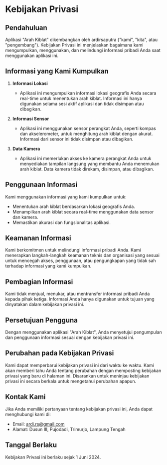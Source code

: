 # Kebijakan Privasi

## Pendahuluan
Aplikasi "Arah Kiblat" dikembangkan oleh ardirsaputra ("kami", "kita", atau "pengembang"). Kebijakan Privasi ini menjelaskan bagaimana kami mengumpulkan, menggunakan, dan melindungi informasi pribadi Anda saat menggunakan aplikasi ini.

## Informasi yang Kami Kumpulkan
1. **Informasi Lokasi**
   - Aplikasi ini mengumpulkan informasi lokasi geografis Anda secara real-time untuk menentukan arah kiblat. Informasi ini hanya digunakan selama sesi aktif aplikasi dan tidak disimpan atau dibagikan.

2. **Informasi Sensor**
   - Aplikasi ini menggunakan sensor perangkat Anda, seperti kompas dan akselerometer, untuk menghitung arah kiblat dengan akurat. Informasi dari sensor ini tidak disimpan atau dibagikan.

3. **Data Kamera**
   - Aplikasi ini memerlukan akses ke kamera perangkat Anda untuk menyediakan tampilan langsung yang membantu Anda menemukan arah kiblat. Data kamera tidak direkam, disimpan, atau dibagikan.

## Penggunaan Informasi
Kami menggunakan informasi yang kami kumpulkan untuk:
- Menentukan arah kiblat berdasarkan lokasi geografis Anda.
- Menampilkan arah kiblat secara real-time menggunakan data sensor dan kamera.
- Memastikan akurasi dan fungsionalitas aplikasi.

## Keamanan Informasi
Kami berkomitmen untuk melindungi informasi pribadi Anda. Kami menerapkan langkah-langkah keamanan teknis dan organisasi yang sesuai untuk mencegah akses, penggunaan, atau pengungkapan yang tidak sah terhadap informasi yang kami kumpulkan.

## Pembagian Informasi
Kami tidak menjual, menukar, atau mentransfer informasi pribadi Anda kepada pihak ketiga. Informasi Anda hanya digunakan untuk tujuan yang dinyatakan dalam kebijakan privasi ini.

## Persetujuan Pengguna
Dengan menggunakan aplikasi "Arah Kiblat", Anda menyetujui pengumpulan dan penggunaan informasi sesuai dengan kebijakan privasi ini.

## Perubahan pada Kebijakan Privasi
Kami dapat memperbarui kebijakan privasi ini dari waktu ke waktu. Kami akan memberi tahu Anda tentang perubahan dengan memposting kebijakan privasi yang baru di halaman ini. Disarankan untuk meninjau kebijakan privasi ini secara berkala untuk mengetahui perubahan apapun.

## Kontak Kami
Jika Anda memiliki pertanyaan tentang kebijakan privasi ini, Anda dapat menghubungi kami di:
- Email: ardi.rs@gmail.com
- Alamat: Dusun III, Pujodadi, Trimurjo, Lampung Tengah

## Tanggal Berlaku
Kebijakan Privasi ini berlaku sejak 1 Juni 2024.
